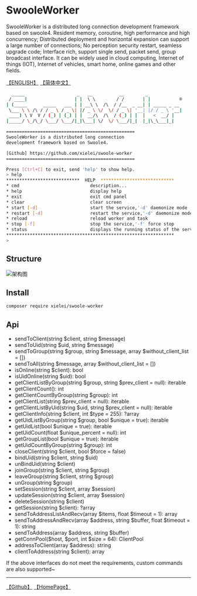 # SwooleWorker

SwooleWorker is a distributed long connection development framework based on swoole4. Resident memory, coroutine, high performance and high concurrency; Distributed deployment and horizontal expansion can support a large number of connections; No perception security restart, seamless upgrade code; Interface rich, support single send, packet send, group broadcast interface. It can be widely used in cloud computing, Internet of things (IOT), Internet of vehicles, smart home, online games and other fields.

[【ENGLISH】](docs/en/)
[【简体中文】](docs/zh-CN/)

``` bash
  _____                    _   __          __        _
 / ____|                  | |  \ \        / /       | |           ®
| (_____      _____   ___ | | __\ \  /\  / /__  _ __| | _____ _ __
 \___ \ \ /\ / / _ \ / _ \| |/ _ \ \/  \/ / _ \| '__| |/ / _ \ '__|
 ____) \ V  V / (_) | (_) | |  __/\  /\  / (_) | |  |   <  __/ |
|_____/ \_/\_/ \___/ \___/|_|\___| \/  \/ \___/|_|  |_|\_\___|_|

=================================================
SwooleWorker is a distributed long connection
development framework based on Swoole4.

[Github] https://github.com/xielei/swoole-worker
=================================================

Press [Ctrl+C] to exit, send 'help' to show help.
> help
****************************  HELP  ****************************
* cmd                           description...
* help                          display help
* exit                          exit cmd panel
* clear                         clear screen
* start [-d]                    start the service,'-d' daemonize mode
* restart [-d]                  restart the service,'-d' daemonize mode
* reload                        reload worker and task
* stop [-f]                     stop the service,'-f' force stop
* status                        displays the running status of the service
****************************************************************
> 
```

## Structure

![架构图](https://static.ebcms.com/img/sw.png)

## Install

``` bash
composer require xielei/swoole-worker
```

## Api

* sendToClient(string $client, string $message)
* sendToUid(string $uid, string $message)
* sendToGroup(string $group, string $message, array $without_client_list = [])
* sendToAll(string $message, array $without_client_list = [])
* isOnline(string $client): bool
* isUidOnline(string $uid): bool
* getClientListByGroup(string $group, string $prev_client = null): iterable
* getClientCount(): int
* getClientCountByGroup(string $group): int
* getClientList(string $prev_client = null): iterable
* getClientListByUid(string $uid, string $prev_client = null): iterable
* getClientInfo(string $client, int $type = 255): ?array
* getUidListByGroup(string $group, bool $unique = true): iterable
* getUidList(bool $unique = true): iterable
* getUidCount(float $unique_percent = null): int
* getGroupList(bool $unique = true): iterable
* getUidCountByGroup(string $group): int
* closeClient(string $client, bool $force = false)
* bindUid(string $client, string $uid)
* unBindUid(string $client)
* joinGroup(string $client, string $group)
* leaveGroup(string $client, string $group)
* unGroup(string $group)
* setSession(string $client, array $session)
* updateSession(string $client, array $session)
* deleteSession(string $client)
* getSession(string $client): ?array
* sendToAddressListAndRecv(array $items, float $timeout = 1): array
* sendToAddressAndRecv(array $address, string $buffer, float $timeout = 1): string
* sendToAddress(array $address, string $buffer)
* getConnPool($host, $port, int $size = 64): ClientPool
* addressToClient(array $address): string
* clientToAddress(string $client): array

If the above interfaces do not meet the requirements, custom commands are also supported~

-------------

[【Github】](http://www.github.com/xielei/swoole-worker)
[【HomePage】](http://www.github.com/xielei/swoole-worker)
